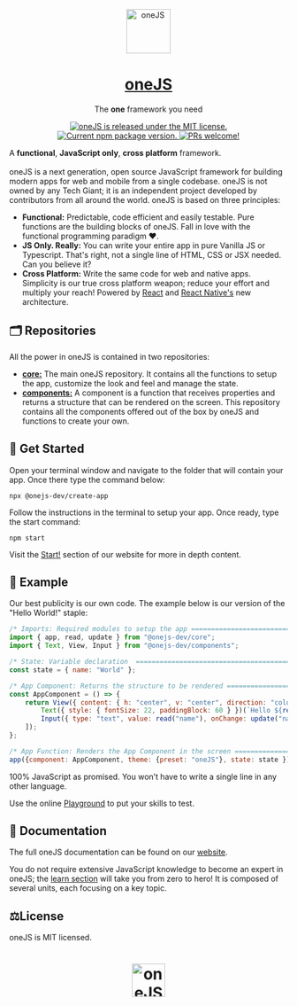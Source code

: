 
<div align="center">
  <img alt="oneJS" src="https://user-images.githubusercontent.com/98762998/210245869-21fdfcf0-4aff-41e3-a4c0-081505016f6d.svg" width="80px">
</div>
<!-- Title -->
<h1 align="center">
  <a href="https://oneJS.dev/">
    oneJS
  </a>
</h1>

<!-- Slogan -->
<p align="center">
  The <strong>one</strong> framework you need
</p>

<!-- Chip Cards -->
<p align="center">
  <!-- License -->
  <a href="https://github.com/onejs-dev/onejs-dev/blob/HEAD/LICENSE">
    <img src="https://img.shields.io/badge/license-MIT-blue.svg" alt="oneJS is released under the MIT license."/>
  </a>
  <!-- Npm Version -->
  <a href="https://www.npmjs.org/package/@onejs-dev/core">
    <img src="https://img.shields.io/npm/v/@onejs-dev/core?color=brightgreen&label=npm%20package" alt="Current npm package version." />
  </a>
  <!-- PRs -->
  <a href="https://reactnative.dev/docs/contributing">
    <img src="https://img.shields.io/badge/PRs-welcome-brightgreen.svg" alt="PRs welcome!" />
  </a>
</p>

A **functional**, **JavaScript only**, **cross platform** framework.
<br><br>
oneJS is a next generation, open source JavaScript framework for building modern apps for web and mobile from a single codebase. oneJS is not owned by any Tech Giant; it is an independent project developed by contributors from all around the world. oneJS is based on three principles:

- **Functional:** Predictable, code efficient and easily testable. Pure functions are the building blocks of oneJS. Fall in love with the functional programming paradigm ❤️.
- **JS Only. Really:** You can write your entire app in pure Vanilla JS or Typescript. That's right, not a single line of HTML, CSS or JSX needed. Can you believe it?
- **Cross Platform:** Write the same code for web and native apps. Simplicity is our true cross platform weapon; reduce your effort and multiply your reach! Powered by [React][react] and [React Native's][rn] new architecture.

[react]: https://reactjs.org/
[rn]: https://reactnative.dev/
## 🗂️ Repositories
All the power in oneJS is contained in two repositories:
- [**core:**][core] The main oneJS repository. It contains all the functions to setup the app, customize the look and feel and manage the state.
-	[**components:**][comp] A component is a function that receives properties and returns a structure that can be rendered on the screen. This repository contains all the components offered out of the box by oneJS and functions to create your own.

[core]: https://github.com/oneJS-dev/core
[comp]: https://github.com/oneJS-dev/components

## 🚀 Get Started

Open your terminal window and navigate to the folder that will contain your app. Once there type the command below:

```
npx @onejs-dev/create-app
```
Follow the instructions in the terminal to setup your app. Once ready, type the start command:
```
npm start
```
Visit the [Start!][start] section of our website for more in depth content.

[start]: https://onejs.dev/get-started

## 🧪 Example

Our best publicity is our own code. The example below is our version of the "Hello World!" staple:
```js
/* Imports: Required modules to setup the app ================================================== */
import { app, read, update } from "@onejs-dev/core";
import { Text, View, Input } from "@onejs-dev/components";

/* State: Variable declaration  ================================================================= */
const state = { name: "World" };

/* App Component: Returns the structure to be rendered ========================================== */
const AppComponent = () => {
    return View({ content: { h: "center", v: "center", direction: "column" } })([
        Text({ style: { fontSize: 22, paddingBlock: 60 } })(`Hello ${read("name")}!`),
        Input({ type: "text", value: read("name"), onChange: update("name") })
    ]);
};

/* App Function: Renders the App Component in the screen ======================================== */
app({component: AppComponent, theme: {preset: "oneJS"}, state: state });
```
100% JavaScript as promised. You won’t have to write a single line in any other language.

Use the online [Playground][play] to put your skills to test.

[play]: https://onejs.dev/playground

## 📖 Documentation

The full oneJS documentation can be found on our [website][docs].

You do not require extensive JavaScript knowledge to become an expert in oneJS; the [learn section][learn] will take you from zero to hero! It is composed of several units, each focusing on a key topic. 

[docs]: https://onejs.dev/docs
[learn]: https://onejs.dev/learn

## ⚖️License

oneJS is MIT licensed.

<div align="center">
  <H1><H1>
  
  <img alt="oneJS" src="https://user-images.githubusercontent.com/98762998/210245537-180314c5-51b1-4b01-b3b8-d02d50b77d73.svg" width="60px">
</div>
